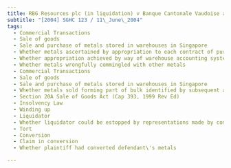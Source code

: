 ```yaml
---
title: RBG Resources plc (in liquidation) v Banque Cantonale Vaudoise and Others 
subtitle: "[2004] SGHC 123 / 11\_June\_2004"
tags:
  - Commercial Transactions
  - Sale of goods
  - Sale and purchase of metals stored in warehouses in Singapore
  - Whether metals ascertained by appropriation to each contract of purchase
  - Whether appropriation achieved by way of warehouse accounting system
  - Whether metals wrongfully commingled with other metals
  - Commercial Transactions
  - Sale of goods
  - Sale and purchase of metals stored in warehouses in Singapore
  - Whether metals sold forming part of bulk identified by subsequent agreement between the parties
  - Section 20A Sale of Goods Act (Cap 393, 1999 Rev Ed)
  - Insolvency Law
  - Winding up
  - Liquidator
  - Whether liquidator could be estopped by representations made by company
  - Tort
  - Conversion
  - Claim in conversion
  - Whether plaintiff had converted defendant\'s metals

---
```


